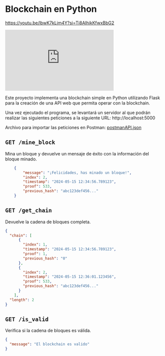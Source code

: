 # Blockchain en Python

https://youtu.be/lbwK7kLjm4Y?si=Ti8AIhikKfwxBbG2

<iframe width="350" height="197" src="https://youtu.be/lbwK7kLjm4Y?si=Ti8AIhikKfwxBbG2" frameborder="0" allow="accelerometer; autoplay; encrypted-media; gyroscope; picture-in-picture" allowfullscreen></iframe>

Este proyecto implementa una blockchain simple en Python utilizando Flask para la creación de una API web que permita operar con la blockchain.

Una vez ejecutado el programa, se levantará un servidor al que podrán realizar las siguientes peticiones a la siguiente URL: http://localhost:5000

Archivo para importar las peticiones en Postman: [postmanAPI.json](postmanAPI.json)

## `GET /mine_block`

Mina un bloque y devuelve un mensaje de éxito con la información del bloque minado.
    
```json
    {
        "message": "¡Felicidades, has minado un bloque!",
        "index": 2,
        "timestamp": "2024-05-15 12:34:56.789123",
        "proof": 533,
        "previous_hash": "abc123def456..."
    }
````



## `GET /get_chain`

Devuelve la cadena de bloques completa.

```json
{
  "chain": [
      {
        "index": 1,
        "timestamp": "2024-05-15 12:34:56.789123",
        "proof": 1,
        "previous_hash": "0"
      },
      {
        "index": 2,
        "timestamp": "2024-05-15 12:36:01.123456",
        "proof": 533,
        "previous_hash": "abc123def456..."
      }
    ],
  "length": 2
}
````


## `GET /is_valid`

Verifica si la cadena de bloques es válida.

```json
{
  "message": "El blockchain es valido"
}
````